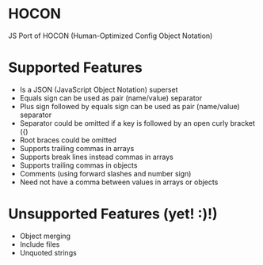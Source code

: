 # HOCON
JS Port of HOCON (Human-Optimized Config Object Notation)

# Supported Features

* Is a JSON (JavaScript Object Notation) superset
* Equals sign can be used as pair (name/value) separator
* Plus sign followed by equals sign can be used as pair (name/value) separator
* Separator could be omitted if a key is followed by an open curly bracket ({)
* Root braces could be omitted
* Supports trailing commas in arrays
* Supports break lines instead commas in arrays
* Supports trailing commas in objects
* Comments (using forward slashes and number sign)
* Need not have a comma between values in arrays or objects

# Unsupported Features (yet! :)!)

* Object merging
* Include files
* Unquoted strings
